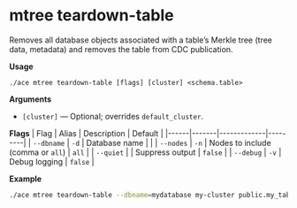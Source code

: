 # mtree teardown-table

Removes all database objects associated with a table’s Merkle tree (tree data, metadata) and removes the table from CDC publication.

**Usage**
```
./ace mtree teardown-table [flags] [cluster] <schema.table>
```

**Arguments**
- `[cluster]` — Optional; overrides `default_cluster`.

**Flags**
| Flag | Alias | Description | Default |
|------|-------|-------------|---------|
| `--dbname` | `-d` | Database name |  |
| `--nodes` | `-n` | Nodes to include (comma or `all`) | `all` |
| `--quiet` |  | Suppress output | `false` |
| `--debug` | `-v` | Debug logging | `false` |

**Example**
```sh
./ace mtree teardown-table --dbname=mydatabase my-cluster public.my_table
```
